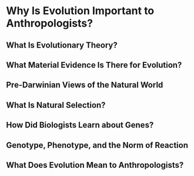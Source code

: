 # Why Is Evolution Important to Anthropologists?

## What Is Evolutionary Theory?
## What Material Evidence Is There for Evolution?
## Pre-Darwinian Views of the Natural World
## What Is Natural Selection?
## How Did Biologists Learn about Genes?
## Genotype, Phenotype, and the Norm of Reaction
## What Does Evolution Mean to Anthropologists?